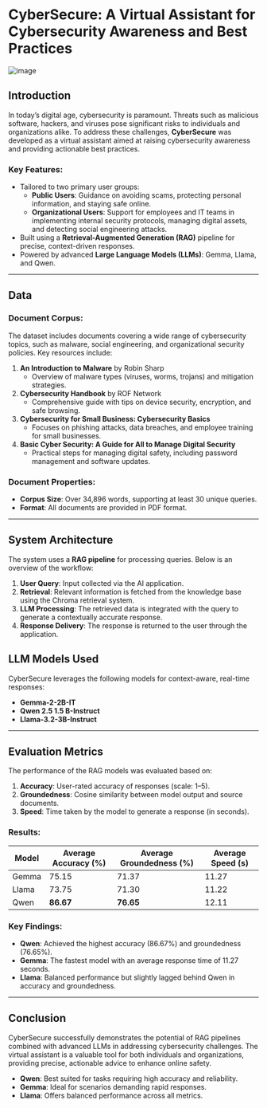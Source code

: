 # CyberSecure: A Virtual Assistant for Cybersecurity Awareness and Best Practices
![image](https://github.com/user-attachments/assets/5a57be85-ba7d-4f8c-ba74-d55fc805e5d0)
## Introduction
In today’s digital age, cybersecurity is paramount. Threats such as malicious software, hackers, and viruses pose significant risks to individuals and organizations alike. To address these challenges, **CyberSecure** was developed as a virtual assistant aimed at raising cybersecurity awareness and providing actionable best practices.

### Key Features:
- Tailored to two primary user groups:
  - **Public Users**: Guidance on avoiding scams, protecting personal information, and staying safe online.
  - **Organizational Users**: Support for employees and IT teams in implementing internal security protocols, managing digital assets, and detecting social engineering attacks.
- Built using a **Retrieval-Augmented Generation (RAG)** pipeline for precise, context-driven responses.
- Powered by advanced **Large Language Models (LLMs)**: Gemma, Llama, and Qwen.

---

## Data
### Document Corpus:
The dataset includes documents covering a wide range of cybersecurity topics, such as malware, social engineering, and organizational security policies. Key resources include:  
1. **An Introduction to Malware** by Robin Sharp  
   - Overview of malware types (viruses, worms, trojans) and mitigation strategies.
2. **Cybersecurity Handbook** by ROF Network  
   - Comprehensive guide with tips on device security, encryption, and safe browsing.
3. **Cybersecurity for Small Business: Cybersecurity Basics**  
   - Focuses on phishing attacks, data breaches, and employee training for small businesses.
4. **Basic Cyber Security: A Guide for All to Manage Digital Security**  
   - Practical steps for managing digital safety, including password management and software updates.

### Document Properties:
- **Corpus Size**: Over 34,896 words, supporting at least 30 unique queries.
- **Format**: All documents are provided in PDF format.

---

## System Architecture
The system uses a **RAG pipeline** for processing queries. Below is an overview of the workflow:

1. **User Query**: Input collected via the AI application.
2. **Retrieval**: Relevant information is fetched from the knowledge base using the Chroma retrieval system.
3. **LLM Processing**: The retrieved data is integrated with the query to generate a contextually accurate response.
4. **Response Delivery**: The response is returned to the user through the application.

## LLM Models Used
CyberSecure leverages the following models for context-aware, real-time responses:
- **Gemma-2-2B-IT**
- **Qwen 2.5 1.5 B-Instruct**
- **Llama-3.2-3B-Instruct**

---

## Evaluation Metrics
The performance of the RAG models was evaluated based on:
1. **Accuracy**: User-rated accuracy of responses (scale: 1–5).
2. **Groundedness**: Cosine similarity between model output and source documents.
3. **Speed**: Time taken by the model to generate a response (in seconds).

### Results:
| Model   | Average Accuracy (%) | Average Groundedness (%) | Average Speed (s) |
|---------|-----------------------|--------------------------|-------------------|
| Gemma   | 75.15                | 71.37                   | 11.27            |
| Llama   | 73.75                | 71.30                   | 11.22            |
| Qwen    | **86.67**            | **76.65**               | 12.11            |

### Key Findings:
- **Qwen**: Achieved the highest accuracy (86.67%) and groundedness (76.65%).
- **Gemma**: The fastest model with an average response time of 11.27 seconds.
- **Llama**: Balanced performance but slightly lagged behind Qwen in accuracy and groundedness.

---

## Conclusion
CyberSecure successfully demonstrates the potential of RAG pipelines combined with advanced LLMs in addressing cybersecurity challenges. The virtual assistant is a valuable tool for both individuals and organizations, providing precise, actionable advice to enhance online safety.  
- **Qwen**: Best suited for tasks requiring high accuracy and reliability.  
- **Gemma**: Ideal for scenarios demanding rapid responses.  
- **Llama**: Offers balanced performance across all metrics.  


